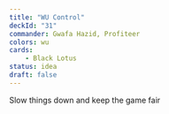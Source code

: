 ```yaml
---
title: "WU Control"
deckId: "31"
commander: Gwafa Hazid, Profiteer
colors: wu
cards:
    - Black Lotus
status: idea
draft: false
---
```


Slow things down and keep the game fair
